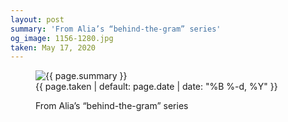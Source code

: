 ```yaml
---
layout: post
summary: 'From Alia’s “behind-the-gram” series'
og_image: 1156-1280.jpg
taken: May 17, 2020
---
```


<figure class="post">
<img alt="{{ page.summary }}" sizes="(min-width: 700px) 50vw, calc(100vw - 2rem)" src="{{ site.assets_url }}/1156-640.jpg" srcset="{{ site.assets_url }}/1156-320.jpg 320w, {{ site.assets_url }}/1156-640.jpg 640w, {{ site.assets_url }}/1156-960.jpg 960w, {{ site.assets_url }}/1156-1280.jpg 1280w"/>
<figcaption>
<time>{{ page.taken | default: page.date | date: "%B %-d, %Y" }}</time>
<p>From Alia’s “behind-the-gram” series</p>
</figcaption>
</figure>
